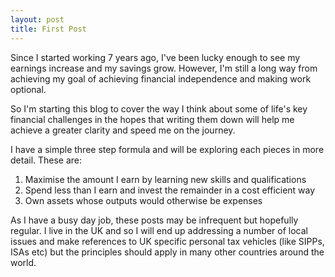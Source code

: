 ```yaml
---
layout: post
title: First Post
---
```


Since I started working 7 years ago, I've been lucky enough to see my earnings increase and my savings grow.  However, I'm still a long way from achieving my goal of achieving financial independence and making work optional.

So I'm starting this blog to cover the way I think about some of life's key financial challenges in the hopes that writing them down will help me achieve a greater clarity and speed me on the journey.

I have a simple three step formula and will be exploring each pieces in more detail.  These are:

1) Maximise the amount I earn by learning new skills and qualifications
2) Spend less than I earn and invest the remainder in a cost efficient way
3) Own assets whose outputs would otherwise be expenses

As I have a busy day job, these posts may be infrequent but hopefully regular.  I live in the UK and so I will end up addressing a number of local issues and make references to UK specific personal tax vehicles (like SIPPs, ISAs etc) but the principles should apply in many other countries around the world.
